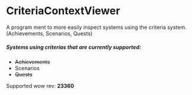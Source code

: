 # CriteriaContextViewer
A program ment to more easily inspect systems using the criteria system. (Achievements, Scenarios, Quests)

##### Systems using criterias that are currently supported:
- ~~Achievements~~
- Scenarios
- ~~Quests~~

Supported wow rev: **23360**
